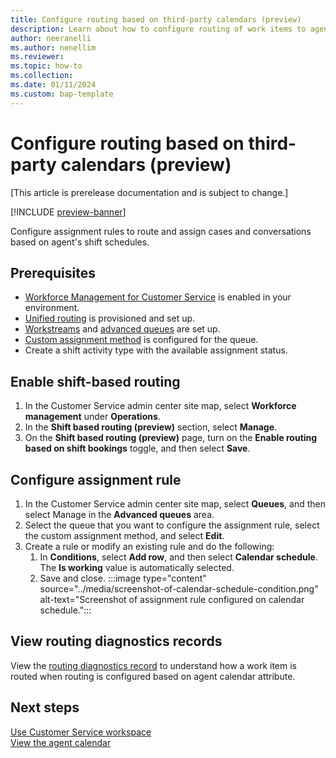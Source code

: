 ```yaml
---
title: Configure routing based on third-party calendars (preview)
description: Learn about how to configure routing of work items to agents based on third-party calendars.
author: neeranelli
ms.author: nenellim
ms.reviewer: 
ms.topic: how-to
ms.collection: 
ms.date: 01/11/2024
ms.custom: bap-template
---
```


# Configure routing based on third-party calendars (preview)

[This article is prerelease documentation and is subject to change.]

[!INCLUDE [preview-banner](../../../shared-content/shared/preview-includes/preview-note.md)]

Configure assignment rules to route and assign cases and conversations based on agent's shift schedules.

## Prerequisites

- [Workforce Management for Customer Service](configure-agent-calendar.md#enable-workforce-management) is enabled in your environment.
- [Unified routing](provision-unified-routing.md) is provisioned and set up.
- [Workstreams](create-workstreams.md) and [advanced queues](queues-omnichannel.md) are set up.
- [Custom assignment method](configure-assignment-rules.md) is configured for the queue.
- Create a shift activity type with the available assignment status.

## Enable shift-based routing

1. In the Customer Service admin center site map, select **Workforce management** under **Operations**.
1. In the **Shift based routing (preview)** section, select **Manage**.
1. On the **Shift based routing (preview)** page, turn on the **Enable routing based on shift bookings** toggle, and then select **Save**.

## Configure assignment rule

1. In the Customer Service admin center site map, select **Queues**, and then select Manage in the **Advanced queues** area.
1. Select the queue that you want to configure the assignment rule, select the custom assignment method, and select **Edit**.
1. Create a rule or modify an existing rule and do the following:
    1. In **Conditions**, select **Add row**, and then select **Calendar schedule**. The **Is working** value is automatically selected.
    1. Save and close.
       :::image type="content" source="../media/screenshot-of-calendar-schedule-condition.png" alt-text="Screenshot of assignment rule configured on calendar schedule.":::

## View routing diagnostics records

View the [routing diagnostics record](unified-routing-diagnostics.md) to understand how a work item is routed when routing is configured based on agent calendar attribute.

## Next steps

[Use Customer Service workspace](../implement/csw-overview.md)  
[View the agent calendar](../use/use-agent-calendar.md)  
